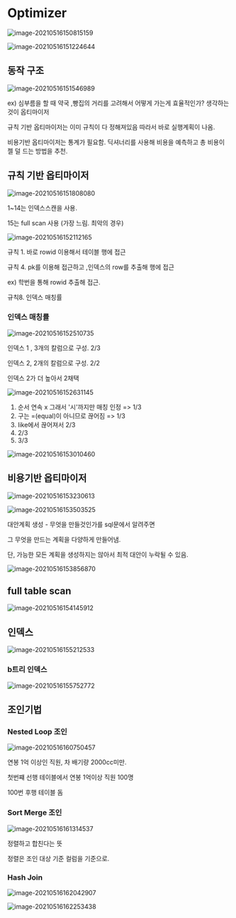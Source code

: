 # Optimizer

![image-20210516150815159](https://user-images.githubusercontent.com/77804950/118401365-60346080-b6a0-11eb-925a-0d417f8d5793.png)

![image-20210516151224644](https://user-images.githubusercontent.com/77804950/118401366-60ccf700-b6a0-11eb-9216-d1be64f73ff9.png)

## 동작 구조

![image-20210516151546989](https://user-images.githubusercontent.com/77804950/118401367-61658d80-b6a0-11eb-9cfb-2044d454540a.png)

ex) 심부름을 할 때 약국 ,빵집의 거리를 고려해서 어떻게 가는게 효율적인가? 생각하는 것이 옵티마이저

규칙 기반 옵티마이저는 이미 규칙이 다 정해져있음 따라서 바로 실행계획이 나옴.

비용기반 옵티마이저는 통계가 필요함. 딕셔너리를 사용해 비용을 예측하고 총 비용이 젤 덜 드는 방법을 추천.

## 규칙 기반 옵티마이저

![image-20210516151808080](https://user-images.githubusercontent.com/77804950/118401368-61658d80-b6a0-11eb-9809-34777f0152f9.png)

1~14는 인덱스스캔을 사용.

15는 full scan 사용 (가장 느림. 최악의 경우)

![image-20210516152112165](https://user-images.githubusercontent.com/77804950/118401369-61fe2400-b6a0-11eb-99e2-905dcb9cfa5a.png)

규칙 1. 바로 rowid 이용해서 테이블 행에 접근

규칙 4. pk를 이용해 접근하고 ,인덱스의 row를 추출해 행에 접근

ex) 학번을 통해 rowid 추출해 접근.

규칙8. 인덱스 매칭률

### 인덱스 매칭률

![image-20210516152510735](https://user-images.githubusercontent.com/77804950/118401370-6296ba80-b6a0-11eb-8ae6-9e8b77b1995c.png)

인덱스 1 , 3개의 칼럼으로 구성. 2/3

인덱스 2, 2개의 칼럼으로 구성. 2/2

인덱스 2가 더 높아서 2채택

![image-20210516152631145](https://user-images.githubusercontent.com/77804950/118401371-6296ba80-b6a0-11eb-9188-523f966ea51e.png)

1. 순서 연속 x  그래서 '시'까지만 매칭 인정 => 1/3
2. 구는 =(equal)이 아니므로 끊어짐 => 1/3
3. like에서 끊어져서 2/3
4. 2/3
5. 3/3

![image-20210516153010460](https://user-images.githubusercontent.com/77804950/118401372-632f5100-b6a0-11eb-88a8-aeebaaca4a53.png)

## 비용기반 옵티마이저

![image-20210516153230613](https://user-images.githubusercontent.com/77804950/118401373-632f5100-b6a0-11eb-83d5-8bf7d4260998.png)

![image-20210516153503525](https://user-images.githubusercontent.com/77804950/118401374-63c7e780-b6a0-11eb-90cc-bba3a6fb1114.png)

대안계획 생성 - 무엇을 만들것인가를 sql문에서 알려주면

그 무엇을 만드는 계획을 다양하게 만들어냄.

단, 가능한 모든 계획을 생성하지는 않아서 최적 대안이 누락될 수 있음.

![image-20210516153856870](https://user-images.githubusercontent.com/77804950/118401375-63c7e780-b6a0-11eb-8a9b-ad300224d14b.png)

## full table scan

![image-20210516154145912](https://user-images.githubusercontent.com/77804950/118401376-64607e00-b6a0-11eb-8bdc-8bc712c4a656.png)

## 인덱스

![image-20210516155212533](https://user-images.githubusercontent.com/77804950/118401378-64607e00-b6a0-11eb-84df-bcf18d23eaa0.png)

### b트리 인덱스

![image-20210516155752772](https://user-images.githubusercontent.com/77804950/118401379-64f91480-b6a0-11eb-85e7-248463ebe90f.png)

## 조인기법

### Nested Loop 조인

![image-20210516160750457](https://user-images.githubusercontent.com/77804950/118401380-6591ab00-b6a0-11eb-840a-c4ebc0bdee1d.png)

연봉 1억 이상인 직원, 차 배기량 2000cc미만. 

첫번쨰 선행 테이블에서 연봉 1억이상 직원 100명

100번 후행 테이블 돔

### Sort Merge 조인

![image-20210516161314537](https://user-images.githubusercontent.com/77804950/118401381-6591ab00-b6a0-11eb-8765-c659fdff1191.png)

정렬하고 합친다는 뜻

정렬은 조인 대상 기준 컬럼을 기준으로.

###  Hash Join

![image-20210516162042907](https://user-images.githubusercontent.com/77804950/118401382-662a4180-b6a0-11eb-8962-089ef358deb0.png)

![image-20210516162253438](https://user-images.githubusercontent.com/77804950/118401383-662a4180-b6a0-11eb-8ab6-20020d587807.png)